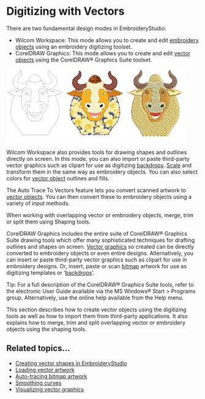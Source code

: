 # Digitizing with Vectors

There are two fundamental design modes in EmbroideryStudio:

- Wilcom Workspace: This mode allows you to create and edit [embroidery objects](../../glossary/glossary) using an embroidery digitizing toolset.
- CorelDRAW Graphics: This mode allows you to create and edit [vector objects](../../glossary/glossary) using the CorelDRAW® Graphics Suite toolset.

![vectors00001.png](assets/vectors00001.png)

Wilcom Workspace also provides tools for drawing shapes and outlines directly on screen. In this mode, you can also import or paste third-party vector graphics such as clipart for use as digitizing [backdrops](../../glossary/glossary). [Scale](../../glossary/glossary) and transform them in the same way as embroidery objects. You can also select colors for [vector object](../../glossary/glossary) outlines and fills.

The Auto Trace To Vectors feature lets you convert scanned artwork to [vector objects](../../glossary/glossary). You can then convert these to embroidery objects using a variety of input methods.

When working with overlapping vector or embroidery objects, merge, trim or split them using Shaping tools.

CorelDRAW Graphics includes the entire suite of CorelDRAW® Graphics Suite drawing tools which offer many sophisticated techniques for drafting outlines and shapes on screen. [Vector graphics](../../glossary/glossary) so created can be directly converted to embroidery objects or even entire designs. Alternatively, you can insert or paste third-party vector graphics such as clipart for use in embroidery designs. Or, insert, paste or scan [bitmap](../../glossary/glossary) artwork for use as digitizing templates or ‘[backdrops](../../glossary/glossary)’.

Tip: For a full description of the CorelDRAW® Graphics Suite tools, refer to the electronic User Guide available via the MS Windows® Start > Programs group. Alternatively, use the online help available from the Help menu.

This section describes how to create vector objects using the digitizing tools as well as how to import them from third-party applications. It also explains how to merge, trim and split overlapping vector or embroidery objects using the shaping tools.

## Related topics...

- [Creating vector shapes in EmbroideryStudio](Creating_vector_shapes_in_EmbroideryStudio)
- [Loading vector artwork](Loading_vector_artwork)
- [Auto-tracing bitmap artwork](Auto-tracing_bitmap_artwork)
- [Smoothing curves](Smoothing_curves)
- [Visualizing vector graphics](Visualizing_vector_graphics)
